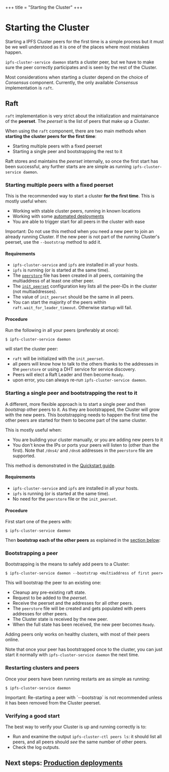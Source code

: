 +++
title = "Starting the Cluster"
+++


# Starting the Cluster

Starting a IPFS Cluster peers for the first time is a simple process but it must be we well understood as it is one of the places where most mistakes happen.

<div class="tipbox tip"><code>ipfs-cluster-service daemon</code> starts a cluster peer, but we have to make sure the peer correctly participates and is seen by the rest of the Cluster.</div>

Most considerations when starting a cluster depend on the choice of *Consensus* component. Currently, the only available *Consensus* implementation is `raft`.

## Raft

`raft` implementation is very strict about the initialization and maintainance of the **peerset**. The *peerset* is the list of peers that make up a Cluster.

When using the `raft` component, there are two main methods when **starting the cluster peers for the first time**:

* Starting multiple peers with a fixed peerset
* Starting a single peer and bootstrapping the rest to it

Raft stores and maintains the *peerset* internally, so once the first start has been successful, any further starts are are simple as running `ipfs-cluster-service daemon`.

### Starting multiple peers with a fixed peerset

This is the recommended way to start a cluster **for the first time**. This is mostly useful when:

* Working with stable cluster peers, running in known locations
* Working with some [automated deployments](/documentation/deployment)
* You are able to trigger start for all peers in the cluster with ease

<div class="tipbox warning"> Important: Do not use this method when you need a new peer to join an already running Cluster. If the new peer is not part of the running Cluster's peerset, use the <code>--bootstrap</code> method to add it.</div>

#### Requirements

* `ipfs-cluster-service` and `ipfs` are installed in all your hosts.
* `ipfs` is running (or is started at the same time).
* The [`peerstore`](/documentation/configuration/#the-peerstore-file) file has been created in all peers, containing the multiaddress of at least one other peer.
* The [`init_peerset`](/documentation/configuration/#raft) configuration key lists all the peer-IDs in the cluster (not multiaddresses).
* The value of `init_peerset` should be the same in all peers.
* You can start the majority of the peers within `raft.wait_for_leader_timeout`. Otherwise startup will fail.

#### Procedure

Run the following in all your peers (preferably at once):

```
$ ipfs-cluster-service daemon
```

will start the cluster peer:

* `raft` will be initialized with the `init_peerset`.
* all peers will know how to talk to the others thanks to the addresses in the `peerstore` or using a DHT service for service discovery.
* Peers will elect a Raft Leader and then become `Ready`.
* upon error, you can always re-run `ipfs-cluster-service daemon`.


### Starting a single peer and bootstrapping the rest to it

A different, more flexible approach is to start a single peer and then *bootstrap* other peers to it. As they are bootstrapped, the Cluster will grow with the new peers. This bootstrapping needs to happen the first time the other peers are started for them to become part of the same cluster.

This is mostly useful when:

* You are building your cluster manually, or you are adding new peers to it
* You don't know the IPs or ports your peers will listen to (other than the first). Note that `/dns4/` and `/dns6` addresses in the `peerstore` file are supported.

<div class="tipbox tip">This method is demonstrated in the <a href="/documentation/quickstart">Quickstart guide</a>.</div>

#### Requirements

* `ipfs-cluster-service` and `ipfs` are installed in all your hosts.
* `ipfs` is running (or is started at the same time).
* No need for the `peerstore` file or the `init_peerset`.

#### Procedure

First start one of the peers with:

```
$ ipfs-cluster-service daemon
```

Then **bootstrap each of the other peers** as explained in the [section below](#bootstrapping-a-peer):

### Bootstrapping a peer

Bootstrapping is the means to safely add peers to a Cluster:

```
$ ipfs-cluster-service daemon --bootstrap <multiaddress of first peer>
```

This will bootstrap the peer to an existing one:

* Cleanup any pre-existing raft state.
* Request to be added to the *peerset*.
* Receive the peerset and the addresses for all other peers.
* The `peerstore` file will be created and gets populated with peers addresses for other peers.
* The Cluster state is received by the new peer.
* When the full state has been received, the new peer becomes `Ready`.

<div class="tipbox warning">Adding peers only works on healthy clusters, with most of their peers online.</div>

Note that once your peer has bootstrapped once to the cluster, you can just start it normally with `ipfs-cluster-service daemon` the next time.


### Restarting clusters and peers

Once your peers have been running restarts are as simple as running:

```
$ ipfs-cluster-service daemon
```

<div class="tipbox warning"> Important: Re-starting a peer with `--bootstrap` is not recommended unless it has been removed from the Cluster peerset.</div>

### Verifying a good start

The best way to verify your Cluster is up and running correctly is to:

* Run and examine the output `ipfs-cluster-ctl peers ls`: it should list all peers, and all peers should *see* the same number of other peers.
* Check the log outputs.


## Next steps: [Production deployments](/documentation/deployment)
